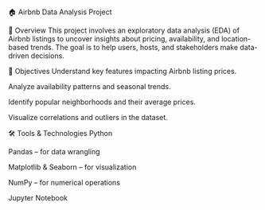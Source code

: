 🏠 Airbnb Data Analysis Project

📌 Overview
This project involves an exploratory data analysis (EDA) of Airbnb listings to uncover insights about pricing, availability, and location-based trends. The goal is to help users, hosts, and stakeholders make data-driven decisions.

🎯 Objectives
Understand key features impacting Airbnb listing prices.

Analyze availability patterns and seasonal trends.

Identify popular neighborhoods and their average prices.

Visualize correlations and outliers in the dataset.

🛠️ Tools & Technologies
Python

Pandas – for data wrangling

Matplotlib & Seaborn – for visualization

NumPy – for numerical operations

Jupyter Notebook

